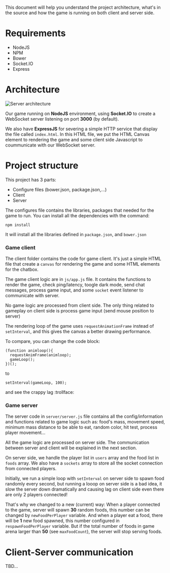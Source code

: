This document will help you understand the project architecture, what's in the source and how the game is running on both client and server side.

# Requirements
- NodeJS
- NPM
- Bower
- Socket.IO
- Express

# Architecture
![Server architecture](http://i.imgur.com/Zw561RV.png)

Our game running on **NodeJS** environment, using **Socket.IO** to create a WebSocket server listening on port **3000** (by default).

We also have **ExpressJS** for severing a simple HTTP service that display the file called `index.html`. In this HTML file, we put the HTML Canvas element to rendering the game and some client side Javascript to coummunicate with our WebSocket server.

# Project structure
This project has 3 parts:
- Configure files (bower.json, package.json,...)
- Client
- Server

The configures file contains the libraries, packages that needed for the game to run. You can install all the dependencies with the command:

```
npm install
```

It will install all the libraries defined in `package.json`, and `bower.json`

### Game client

The client folder contains the code for game client. It's just a simple HTML file that create a `canvas` for rendering the game and some HTML elements for the chatbox.

The game client logic are in `js/app.js` file. It contains the functions to render the game, check ping/latency, toogle dark mode, send chat messages, process game input, and some `socket` event listener to communicate with server.

No game logic are processed from client side. The only thing related to gameplay on client side is process game input (send mouse position to server)

The rendering loop of the game uses `requestAnimationFrame` instead of `setInterval`, and this gives the canvas a better drawing performance.

To compare, you can change the code block:

```
(function animloop(){
  requestAnimFrame(animloop);
  gameLoop();
})();
```

to

```
setInterval(gameLoop, 100);
```

and see the crappy lag :trollface: 

### Game server

The server code in `server/server.js` file contains all the config/information and functions related to game logic such as: food's mass, movement speed, minimum mass distance to be able to eat, random color, hit test, process player movement... 

All the game logic are processed on server side. The communication between server and client will be explained in the next section.

On server side, we handle the player list in `users` array and the food list in `foods` array. We also have a `sockets` array to store all the socket connection from connected players.

Initially, we run a simple loop with `setInterval` on server side to spawn food randomly every second, but running a looop on server side is a bad idea, it slow the server down dramatically and causing lag on client side even there are only 2 players connected! 

That's why we changed to a new (current) way: When a player connected to the game, server will spawn **30** random foods, this number can be changed by `newFoodPerPlayer` variable. And when a player eat a food, there will be **1** new food spawned, this number configured in `respawnFoodPerPlayer` variable. But if the total number of foods in game arena larger than **50** (see `maxFoodCount`), the server will stop serving foods.

# Client-Server communication

TBD...